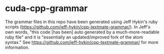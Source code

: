 # cuda-cpp-grammar

The grammar files in this repo have been generated using Jeff Hykin's ruby scripts (https://github.com/jeff-hykin/cpp-textmate-grammar/). In Jeff's own words, "this code [has been] auto generated by a much-more-readable ruby file" and it is "essentially an updated/improved fork of the atom syntax." See https://github.com/jeff-hykin/cpp-textmate-grammar/ for more information.